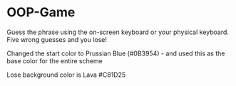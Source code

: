 # OOP-Game

Guess the phrase using the on-screen keyboard or your physical keyboard.
Five wrong guesses and you lose!


Changed the start color to Prussian Blue (#0B3954) - and used this as the base color for the entire scheme

Lose background color is Lava #C81D25

